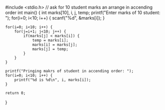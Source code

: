 #include <stdio.h>
// ask for 10 student marks an arrange in accending order
int main() {
int marks[10], i, j, temp;
printf("Enter marks of 10 student: ");
for(i=0; i<10; i++) {
scanf("%d", &marks[i]);
}

    for(i=0; i<10; i++) {
        for(j=i+1; j<10; j++) {
            if(marks[j] < marks[i]) {
                temp = marks[i];
                marks[i] = marks[j];
                marks[j] = temp;
            }
        }
    }

    printf("Pringing makrs of student in accending order: ");
    for(i=0; i<10; i++) {
        printf("%d is %d\n", i, marks[i]);
    }

    return 0;

}
